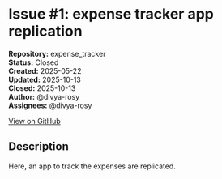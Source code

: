 # Issue #1: expense tracker app replication

**Repository:** expense_tracker  
**Status:** Closed  
**Created:** 2025-05-22  
**Updated:** 2025-10-13  
**Closed:** 2025-10-13  
**Author:** @divya-rosy  
**Assignees:** @divya-rosy  

[View on GitHub](https://github.com/Simtestlab/expense_tracker/issues/1)

## Description

Here, an app to track the expenses are replicated.